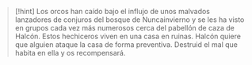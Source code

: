 > [!hint] 
> Los orcos han caído bajo el influjo de unos malvados lanzadores de conjuros del bosque de Nuncainvierno y se les ha visto en grupos cada vez más numerosos cerca del pabellón de caza de Halcón. Estos hechiceros viven en una casa en ruinas. Halcón quiere que alguien ataque la casa de forma preventiva. Destruid el mal que habita en ella y os recompensará.

